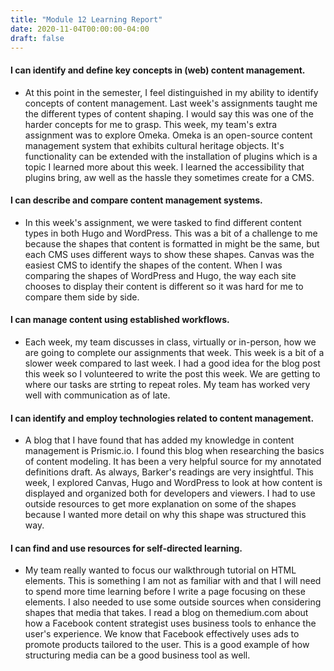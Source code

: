 ```yaml
---
title: "Module 12 Learning Report"
date: 2020-11-04T00:00:00-04:00
draft: false
---
```


#### I can identify and define key concepts in (web) content management.
- At this point in the semester, I feel distinguished in my ability to identify concepts of content management. Last week's assignments taught me the different types of content shaping. I would say this was one of the harder concepts for me to grasp. This week, my team's extra assignment was to explore Omeka. Omeka is an open-source content management system that exhibits cultural heritage objects. It's functionality can be extended with the installation of plugins which is a topic I learned more about this week. I learned the accessibility that plugins bring, aw well as the hassle they sometimes create for a CMS. 

#### I can describe and compare content management systems.
- In this week's assignment, we were tasked to find different content types in both Hugo and WordPress. This was a bit of a challenge to me because the shapes that content is formatted in might be the same, but each CMS uses different ways to show these shapes. Canvas was the easiest CMS to identify the shapes of the content. When I was comparing the shapes of WordPress and Hugo, the way each site chooses to display their content is different so it was hard for me to compare them side by side.

#### I can manage content using established workflows.
- Each week, my team discusses in class, virtually or in-person, how we are going to complete our assignments that week. This week is a bit of a slower week compared to last week. I had a good idea for the blog post this week so I volunteered to write the post this week. We are getting to where our tasks are strting to repeat roles. My team has worked very well with communication as of late.

#### I can identify and employ technologies related to content management.
- A blog that I have found that has added my knowledge in content management is Prismic.io. I found this blog when researching the basics of content modeling. It has been a very helpful source for my annotated definitions draft. As always, Barker's readings are very insightful. This week, I explored Canvas, Hugo and WordPress to look at how content is displayed and organized both for developers and viewers. I had to use outside resources to get more explanation on some of the shapes because I wanted more detail on why this shape was structured this way.

#### I can find and use resources for self-directed learning.
- My team really wanted to focus our walkthrough tutorial on HTML elements. This is something I am not as familiar with and that I will need to spend more time learning before I write a page focusing on these elements. I also needed to use some outside sources when considering shapes that media that takes. I read a blog on themedium.com about how a Facebook content strategist uses business tools to enhance the user's experience. We know that Facebook effectively uses ads to promote products tailored to the user. This is a good example of how structuring media can be a good business tool as well. 
